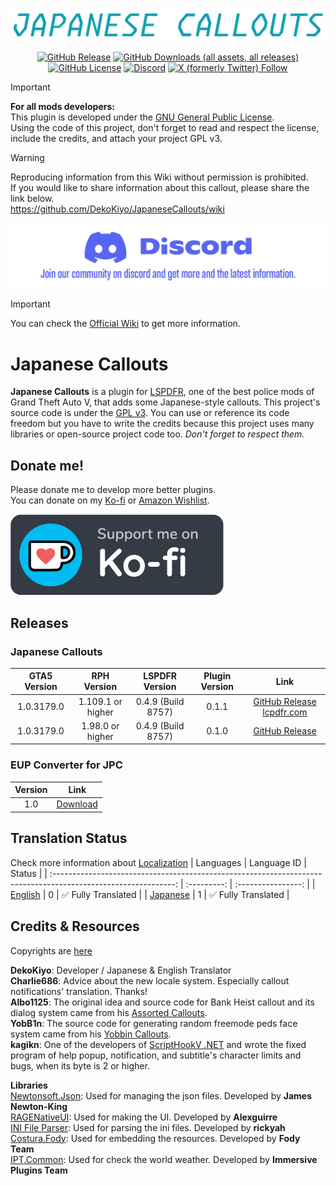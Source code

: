 
<p align="center">
<img src="./Image/Logo.png">
</p>

<p align="center">
    <a href="https://github.com/DekoKiyo/JapaneseCallouts/releases/latest"><img alt="GitHub Release" src="https://img.shields.io/github/v/release/DekoKiyo/JapaneseCallouts?style=flat&logo=GitHub&label=Latest%20Release"></a>
    <a href="https://github.com/DekoKiyo/JapaneseCallouts/releases/latest"><img alt="GitHub Downloads (all assets, all releases)" src="https://img.shields.io/github/downloads/DekoKiyo/JapaneseCallouts/total?style=flat&logo=GitHub&label=Downloads"></a>
    <a href="https://github.com/DekoKiyo/JapaneseCallouts?tab=GPL-3.0-1-ov-file#readme"><img alt="GitHub License" src="https://img.shields.io/github/license/DekoKiyo/JapaneseCallouts?style=flat&logo=GitHub&label=GPL%20License"></a>
    <a href="https://discord.gg/aBer7YvDPA"><img alt="Discord" src="https://img.shields.io/discord/1067619328670830682?style=flat&logo=Discord&label=Discord%20Server"></a>
    <a href="https://twitter.com/DekoKiyomori"><img alt="X (formerly Twitter) Follow" src="https://img.shields.io/twitter/follow/DekoKiyomori?style=social&logo=X"></a>
</p>

> [!IMPORTANT]
> **For all mods developers:**<br/>
> This plugin is developed under the [GNU General Public License](https://github.com/DekoKiyo/JapaneseCallouts?tab=GPL-3.0-1-ov-file#readme).<br/>
> Using the code of this project, don't forget to read and respect the license, include the credits, and attach your project GPL v3.

> [!WARNING]
> Reproducing information from this Wiki without permission is prohibited.<br/>
> If you would like to share information about this callout, please share the link below.<br/>
> https://github.com/DekoKiyo/JapaneseCallouts/wiki

[![Discord](./Image/Discord.png)](https://discord.gg/aBer7YvDPA)

> [!IMPORTANT]
> You can check the [Official Wiki](https://github.com/DekoKiyo/JapaneseCallouts/wiki) to get more information.

# Japanese Callouts
**Japanese Callouts** is a plugin for [LSPDFR](https://www.lcpdfr.com/lspdfr), one of the best police mods of Grand Theft Auto V, that adds some Japanese-style callouts. This project's source code is under the [GPL v3](https://github.com/DekoKiyo/JapaneseCallouts?tab=GPL-3.0-1-ov-file#readme). You can use or reference its code freedom but you have to write the credits because this project uses many libraries or open-source project code too. _Don't forget to respect them._

## Donate me!
Please donate me to develop more better plugins.<br/>
You can donate on my [Ko-fi](https://ko-fi.com/dekokiyo) or [Amazon Wishlist](https://www.amazon.jp/hz/wishlist/ls/FBE1V5T8HB1M?ref_=wl_share).

[![ko-fi](https://raw.githubusercontent.com/DekoKiyo/JapaneseCallouts/main/Image/Ko-fi.png)](https://ko-fi.com/dekokiyo)

## Releases
### Japanese Callouts
| GTA5 Version |    RPH Version    |   LSPDFR Version   | Plugin Version |                                                                                      Link                                                                                       |
| :----------: | :---------------: | :----------------: | :------------: | :-----------------------------------------------------------------------------------------------------------------------------------------------------------------------------: |
|  1.0.3179.0  | 1.109.1 or higher | 0.4.9 (Build 8757) |     0.1.1      | [GitHub Release](https://github.com/DekoKiyo/JapaneseCallouts/releases/tag/0.1.1) [lcpdfr.com](https://www.lcpdfr.com/downloads/gta5mods/scripts/47879-japanese-callouts-beta/) |
|  1.0.3179.0  | 1.98.0 or higher  | 0.4.9 (Build 8757) |     0.1.0      |                                               [GitHub Release](https://github.com/DekoKiyo/JapaneseCallouts/releases/tag/0.1.0.0)                                               |

### EUP Converter for JPC
| Version |                                               Link                                                |
| :-----: | :-----------------------------------------------------------------------------------------------: |
|   1.0   | [Download](https://github.com/DekoKiyo/JapaneseCallouts/releases/download/0.1.1/EUPConverter.zip) |

## Translation Status
Check more information about [Localization](https://github.com/DekoKiyo/JapaneseCallouts/wiki/Localization)
|                                                   Languages                                                    | Language ID |       Status       |
| :------------------------------------------------------------------------------------------------------------: | :---------: | :----------------: |
| [English](https://github.com/DekoKiyo/JapaneseCallouts/blob/crowdin/JapaneseCallouts/Localization/en-US.json)  |      0      | ✅ Fully Translated |
| [Japanese](https://github.com/DekoKiyo/JapaneseCallouts/blob/crowdin/JapaneseCallouts/Localization/ja-JP.json) |      1      | ✅ Fully Translated |

## Credits & Resources
Copyrights are [here](https://github.com/DekoKiyo/JapaneseCallouts/wiki/Copyrights)

**DekoKiyo**: Developer / Japanese & English Translator<br/>
**Charlie686**: Advice about the new locale system. Especially callout notifications' translation. Thanks!<br/>
**Albo1125**: The original idea and source code for Bank Heist callout and its dialog system came from his [Assorted Callouts](https://github.com/Albo1125/Assorted-Callouts).<br/>
**YobB1n**: The source code for generating random freemode peds face system came from his [Yobbin Callouts](https://github.com/YobB1n/YobbinCallouts).<br/>
**kagikn**: One of the developers of [ScriptHookV .NET](https://github.com/scripthookvdotnet/scripthookvdotnet) and wrote the fixed program of help popup, notification, and subtitle's character limits and bugs, when its byte is 2 or higher.<br/>

**Libraries**<br/>
[Newtonsoft.Json](https://www.newtonsoft.com/json): Used for managing the json files. Developed by **James Newton-King**<br/>
[RAGENativeUI](https://github.com/Alexguirre/RAGENativeUI): Used for making the UI. Developed by **Alexguirre**<br/>
[INI File Parser](https://github.com/rickyah/ini-parser): Used for parsing the ini files. Developed by **rickyah**<br/>
[Costura.Fody](https://github.com/Fody/Costura): Used for embedding the resources. Developed by **Fody Team**<br/>
[IPT.Common](https://github.com/Immersive-Plugins-Team/IPT.Common): Used for check the world weather. Developed by **Immersive Plugins Team**